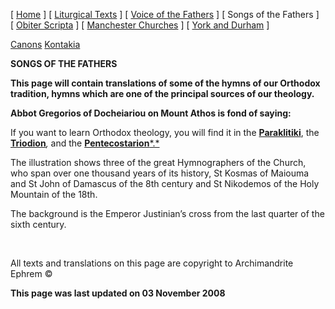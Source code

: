 \[ [Home](index.md) \] \[ [Liturgical Texts](liturgic.md) \] \[ [Voice of the Fathers](voiceof.md) \] \[ Songs of the Fathers \] \[ [Obiter Scripta](obiter_scripta.md) \] \[ [Manchester Churches](manchester_churches.md) \] \[ [York and Durham](york_and_durham.md) \]

[Canons](canons.md)
[Kontakia](kontakia.md)

**SONGS OF THE FATHERS**

**This page will contain translations of some of the hymns of our Orthodox tradition, hymns which are one of the principal sources of our theology.**

**Abbot Gregorios of Docheiariou on Mount Athos is fond of saying:**

If you want to learn Orthodox theology,
you will find it in
the [**Paraklitiki**](oktoich.md),
the [**Triodion**](triodion.md)*,*
and the [**Pentecostarion***.*](pentecos.md)

The illustration shows three of the great Hymnographers of the Church, who span over one thousand years of its history, St Kosmas of Maiouma and St John of Damascus of the 8th century and St Nikodemos of the Holy Mountain of the 18th.

The background is the Emperor Justinian’s cross from the last quarter of the sixth century.

  

All texts and translations on this page are copyright to
Archimandrite Ephrem ©

**This page was last updated on 03 November 2008**
